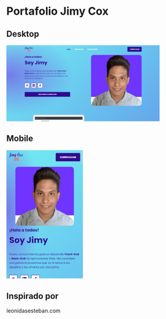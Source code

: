 # Portafolio Jimy Cox
## Desktop

<img width="400px"  src="https://github.com/JimyCoxRocha/portafolio/blob/main/readme-details/Desktop.png?raw=true" />

## Mobile

<img width="200px" src="https://github.com/JimyCoxRocha/portafolio/blob/main/readme-details/Mobile.png?raw=true" />

## Inspirado por
leonidasesteban.com
